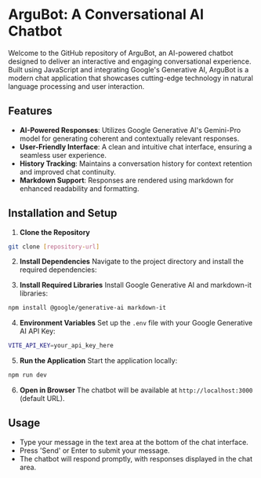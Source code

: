 # ArguBot: A Conversational AI Chatbot

Welcome to the GitHub repository of ArguBot, an AI-powered chatbot designed to deliver an interactive and engaging conversational experience. Built using JavaScript and integrating Google's Generative AI, ArguBot is a modern chat application that showcases cutting-edge technology in natural language processing and user interaction.

## Features

- **AI-Powered Responses**: Utilizes Google Generative AI's Gemini-Pro model for generating coherent and contextually relevant responses.
- **User-Friendly Interface**: A clean and intuitive chat interface, ensuring a seamless user experience.
- **History Tracking**: Maintains a conversation history for context retention and improved chat continuity.
- **Markdown Support**: Responses are rendered using markdown for enhanced readability and formatting.

## Installation and Setup

1. **Clone the Repository**
```bash
git clone [repository-url]
```

2. **Install Dependencies**
Navigate to the project directory and install the required dependencies:

3. **Install Required Libraries**
Install Google Generative AI and markdown-it libraries:
```bash
npm install @google/generative-ai markdown-it
```

4. **Environment Variables**
Set up the `.env` file with your Google Generative AI API Key:
```bash
VITE_API_KEY=your_api_key_here
```

5. **Run the Application**
Start the application locally:
```bash
npm run dev
```

6. **Open in Browser**
The chatbot will be available at `http://localhost:3000` (default URL).

## Usage

- Type your message in the text area at the bottom of the chat interface.
- Press 'Send' or Enter to submit your message.
- The chatbot will respond promptly, with responses displayed in the chat area.
